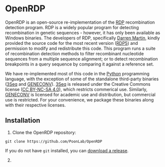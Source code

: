 # OpenRDP

OpenRDP is an open-source re-implementation of the [RDP](http://web.cbio.uct.ac.za/~darren/rdp.html) recombination detection program.
RDP is a widely popular program for detecting recombination in genetic sequences - however, it has only been available as Windows binaries.
The developers of RDP, specifically [Darren Martin](http://www.idm.uct.ac.za/Darren_Martin), kindly provided the source code for the most recent version ([RDP5](https://academic.oup.com/ve/article/7/1/veaa087/6020281)) and permission to modify and redistribute this code.
This program runs a suite of recombination detection methods to filter recombinant nucleotide sequences from a multiple sequence alignment; or to detect recombination breakpoints in a query sequence by comparing it against a reference set.

We have re-implemented most of this code in the [Python](https://python.org) programming language, with the exception of some of the standalone third-party binaries ([3Seq](https://mol.ax/software/3seq/) and [GENECONV](https://www.math.wustl.edu/~sawyer/geneconv/index.html)).
[3Seq](https://mol.ax/software/3seq/) is released under the Creative Commons license ([CC BY-NC-SA 4.0](https://creativecommons.org/licenses/by-nc-sa/4.0/)), which restricts commerical use.
Similarly, [GENECONV](https://www.math.wustl.edu/~sawyer/geneconv/index.html) is licensed for academic use and distribution, but commercial use is restricted.
For your convenience, we package these binaries along with their respective licenses.


## Installation

1. Clone the OpenRDP repository:
```console
git clone https://github.com/PoonLab/OpenRDP
```
If you do not have `git` installed, you can [download a release]().

2. 

